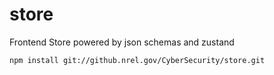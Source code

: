 # store
Frontend Store powered by json schemas and zustand

    npm install git://github.nrel.gov/CyberSecurity/store.git
